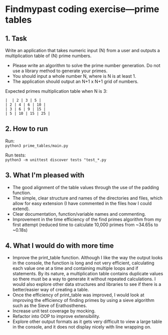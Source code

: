 # Findmypast coding exercise—prime tables


## 1. Task

Write an application that takes numeric input (N) from a user and outputs a 
multiplication table of (N) prime numbers.
* Please write an algorithm to solve the prime number generation. Do not use a 
library method to generate your primes.
* You should input a whole number N, where is N is at least 1.
* The application should output an N+1 x N+1 grid of numbers.

Expected primes multiplication table when N is 3:  
```
|  | 2 | 3 | 5 |
| 2 | 4 | 6 | 10 |
| 3 | 6 | 9 | 15 |
| 5 | 10 | 15 | 25 |
```


## 2. How to run

Run:  
`python3 prime_tables/main.py`

Run tests:  
`python3 -m unittest discover tests "test_*.py`  


## 3. What I'm pleased with

* The good alignment of the table values through the use of the padding 
function.
* The simple, clear structure and names of the directories and files, which 
allow for easy extension (I have commented in the files how I could extend).
* Clear documentation, function/variable names and commenting.
* Improvement in the time efficiency of the find primes algorithm from my first 
attempt (reduced time to calculate 10,000 primes from ~34.65s to ~0.18s)


## 4. What I would do with more time

* Improve the print_table function. Although I like the way the output looks in 
the console, the function is long and not very efficient, calculating each value 
one at a time and containing multiple loops and if statements. By its nature, a 
multiplication table contains duplicate values so there must be a way to 
generate it without repeated calculations. I would also explore other data 
structures and libraries to see if there is a better/easier way of creating a 
table.
* Once the efficiency of print_table was improved, I would look at improving the 
efficiency of finding primes by using a sieve algorithm such as the Sieve of 
Erathosthenes.
* Increase unit test coverage by mocking.
* Refactor into OOP to improve extensibility.
* Explore other output formats as it gets very difficult to view a large table in 
the console, and it does not display nicely with line wrapping on.
